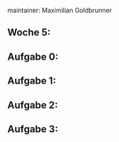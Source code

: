 maintainer: Maximilian Goldbrunner

Woche 5: 
---------------------------------------------------------


Aufgabe 0:
----------



Aufgabe 1:
----------



Aufgabe 2:
----------



Aufgabe 3:
----------


